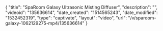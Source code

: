 {
    "title": "SpaRoom Galaxy Ultrasonic Misting Diffuser",
    "description": "",
    "videoid": "135636614",
    "date_created": "1514565243",
    "date_modified": "1532452319",
    "type": "captivate",
    "layout": "video",
    "url": "\/v\/sparoom-galaxy-1062129275-mp4\/135636614"
}